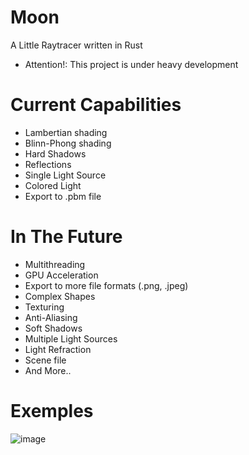 # Moon

A Little Raytracer written in Rust

- Attention!: This project is under heavy development

# Current Capabilities

- Lambertian shading
- Blinn-Phong shading
- Hard Shadows
- Reflections
- Single Light Source
- Colored Light
- Export to .pbm file

# In The Future

- Multithreading
- GPU Acceleration
- Export to more file formats (.png, .jpeg)
- Complex Shapes
- Texturing
- Anti-Aliasing
- Soft Shadows
- Multiple Light Sources
- Light Refraction
- Scene file
- And More..

# Exemples

![image](https://github.com/Cubidev3/Be-a-Ray/assets/100206395/abd421a0-36e2-44be-88b4-64c474722911)
